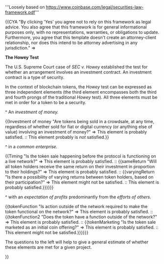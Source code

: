 '''Loosely based on https://www.coinbase.com/legal/securities-law-framework.pdf'''

{{CYA "By clicking 'Yes' you agree not to rely on this framework as legal advice.  You also agree that this framework is for general informational purposes only, with no representations, warranties, or obligations to update.  Furthermore, you agree that this template doesn't create an attorney-client relationship, nor does this intend to be attorney advertising in any jurisdiction." =>

**The Howey Test**

The U.S. Supreme Court case of *SEC v. Howey* established the test for whether an arrangement involves an investment contract.  An investment contract is a type of security.

In the context of blockchain tokens, the *Howey* test can be expressed as three independent elements (the third element encompasses both the third and fourth prongs of the traditional *Howey* test).  All three elements must be met in order for a token to be a security.

^ An *investment of money.*

{{Investment of money "Are tokens being sold in a crowdsale, at any time, regardless of whether sold for fiat or digital currency (or anything else of value) involving an investment of money?" => This element is probably satisfied. :: This element probably is *not* satisfied.}}

^ in a *common enterprise.*

{{Timing "Is the token sale happening before the protocol is functioning on a live network?" => This element is probably satisfied. :: {{sameReturn "Will all token holders receive the same return on their investment in proportion to their holdings?" => This element is probably satisfied. :: {{varyingReturn "Is there a possibility of varying returns between token holders, based on their participation?" => This element might not be satisfied. :: This element is probably satisfied.}}}}}}

^ with an *expectation of profits* predominantly from the *efforts of others.*

{{tokenFunction "Is action outside of the network required to make the token functional on the network?" => This element is probably satisfied. :: {{tokenFunction2 "Does the token have a function outside of the network?" => This element is probably satisfied. :: {{tokenMarketing "Is the token sale marketed as an initial coin offering?" => This element is probably satisfied. :: This element might not be satisfied.}}}}}}

The questions to the left will help to give a general estimate of whether these elements are met for a given project.





}}
